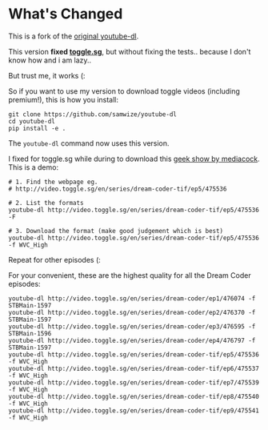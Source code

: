 # What's Changed

This is a fork of the [original youtube-dl](https://github.com/rg3/youtube-dl).

This version **fixed [toggle.sg](http://toggle.sg/)**, but without fixing the tests.. because I don't know how and i am lazy..

But trust me, it works (:

So if you want to use my version to download toggle videos (including premium!), this is how you install:

    git clone https://github.com/samwize/youtube-dl
    cd youtube-dl
    pip install -e .

The `youtube-dl` command now uses this version.

I fixed for toggle.sg while during to download this [geek show by mediacock](http://video.toggle.sg/en/series/dream-coder-tif/ep5/475536). This is a demo:

    # 1. Find the webpage eg.
    # http://video.toggle.sg/en/series/dream-coder-tif/ep5/475536

    # 2. List the formats
    youtube-dl http://video.toggle.sg/en/series/dream-coder-tif/ep5/475536 -F

    # 3. Download the format (make good judgement which is best)
    youtube-dl http://video.toggle.sg/en/series/dream-coder-tif/ep5/475536 -f WVC_High

Repeat for other episodes (:

For your convenient, these are the highest quality for all the Dream Coder episodes:

    youtube-dl http://video.toggle.sg/en/series/dream-coder/ep1/476074 -f STBMain-1597
    youtube-dl http://video.toggle.sg/en/series/dream-coder/ep2/476370 -f STBMain-1597
    youtube-dl http://video.toggle.sg/en/series/dream-coder/ep3/476595 -f STBMain-1596
    youtube-dl http://video.toggle.sg/en/series/dream-coder/ep4/476797 -f STBMain-1597
    youtube-dl http://video.toggle.sg/en/series/dream-coder-tif/ep5/475536 -f WVC_High
    youtube-dl http://video.toggle.sg/en/series/dream-coder-tif/ep6/475537 -f WVC_High
    youtube-dl http://video.toggle.sg/en/series/dream-coder-tif/ep7/475539 -f WVC_High
    youtube-dl http://video.toggle.sg/en/series/dream-coder-tif/ep8/475540 -f WVC_High
    youtube-dl http://video.toggle.sg/en/series/dream-coder-tif/ep9/475541 -f WVC_High
    